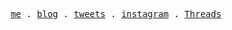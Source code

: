 <p align="center">
  <samp>
    <a href="https://lzzzs.top">me</a> .
    <a href="https://blog.lzzzs.top">blog</a> .
    <a href="https://twitter.com/lzzzzzzzssssss">tweets</a> .
    <a href="https://www.instagram.com/lzzzs1216">instagram</a> .
    <a href="https://www.threads.net/@lzzzs1216">Threads</a>
  </samp>
</p>

